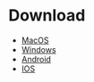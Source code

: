 # Download

- [MacOS](https://cdn.hexiangyu.me/software/ShadowsocksX-NG.1.5.1.zip)
- [Windows](https://cdn.hexiangyu.me/software/Shadowsocks-4.0.4.zip)
- [Android](https://cdn.hexiangyu.me/software/Shadowsocks_v4.1.8_apkpure.com.apk)
- [IOS](https://itunes.apple.com/cn/app/shadowrocket/id932747118?mt=8)